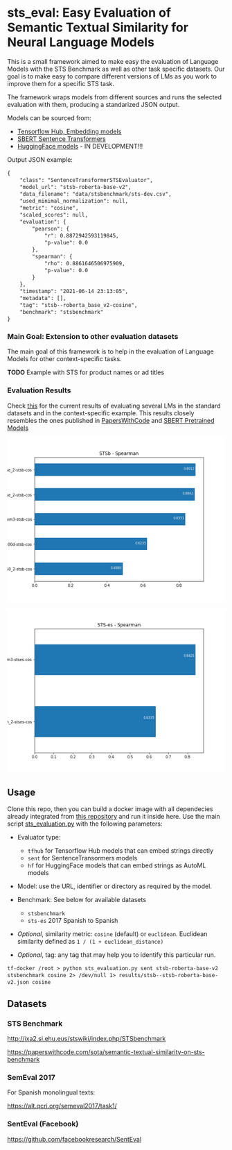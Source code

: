 # sts_eval: Easy Evaluation of Semantic Textual Similarity for Neural Language Models

This is a small framework aimed to make easy the evaluation of Language Models with the STS Benchmark as well as other task specific datasets. Our goal is to make easy to compare different versions of LMs as you work to improve them for a specific STS task.

The framework wraps models from different sources and runs the selected evaluation with them, producing a standarized JSON output.

Models can be sourced from:

- [Tensorflow Hub, Embedding models](https://tfhub.dev/s?module-type=text-embedding)
- [SBERT Sentence Transformers](https://www.sbert.net/docs/pretrained_models.html)
- [HuggingFace models](https://huggingface.co/models) - IN DEVELOPMENT!!!

Output JSON example:

```
{
    "class": "SentenceTransformerSTSEvaluator",
    "model_url": "stsb-roberta-base-v2",
    "data_filename": "data/stsbenchmark/sts-dev.csv",
    "used_minimal_normalization": null,
    "metric": "cosine",
    "scaled_scores": null,
    "evaluation": {
        "pearson": {
            "r": 0.8872942593119845,
            "p-value": 0.0
        },
        "spearman": {
            "rho": 0.8861646506975909,
            "p-value": 0.0
        }
    },
    "timestamp": "2021-06-14 23:13:05",
    "metadata": [],
    "tag": "stsb--roberta_base_v2-cosine",
    "benchmark": "stsbenchmark"
}
```

### Main Goal: Extension to other evaluation datasets

The main goal of this framework is to help in the evaluation of Language Models for other context-specific tasks. 

**TODO** Example with STS for product names or ad titles

### Evaluation Results

Check [this](./LanguageModelsSTSEvaluation.ipynb) for the current results of evaluating several LMs in the standard datasets and in the context-specific example. This results closely resembles the ones published in [PapersWithCode](https://paperswithcode.com/sota/semantic-textual-similarity-on-sts-benchmark) and [SBERT Pretrained Models](https://www.sbert.net/docs/pretrained_models.html)

![STSBenchmark results](img/stsb-spearman.png)

![STS-2017-es-es results](img/stses-spearman.png)


## Usage

Clone this repo, then you can build a docker image with all dependecies already integrated from [this repository](https://github.com/eduardofv/ai-denv) and run it inside here. Use the main script [sts_evaluation.py](sts_evaluation.py) with the following parameters:

- Evaluator type: 
	- `tfhub` for Tensorflow Hub models that can embed strings directly
	- `sent` for SentenceTransormers models
	- `hf` for HuggingFace models that can embed strings as AutoML models
 
- Model: use the URL, identifier or directory as required by the model.
- Benchmark: See below for available datasets
	- `stsbenchmark`
	- `sts-es` 2017 Spanish to Spanish 
- *Optional*, similarity metric: `cosine` (default) or `euclidean`. Euclidean similarity defined as `1 / (1 + euclidean_distance)`
- *Optional*, tag: any tag that may help you to identify this particular run.

```
tf-docker /root > python sts_evaluation.py sent stsb-roberta-base-v2 stsbenchmark cosine 2> /dev/null 1> results/stsb--stsb-roberta-base-v2.json cosine 
```

## Datasets

### STS Benchmark

http://ixa2.si.ehu.eus/stswiki/index.php/STSbenchmark

https://paperswithcode.com/sota/semantic-textual-similarity-on-sts-benchmark

### SemEval 2017

For Spanish monolingual texts:

https://alt.qcri.org/semeval2017/task1/

### SentEval (Facebook)

https://github.com/facebookresearch/SentEval

